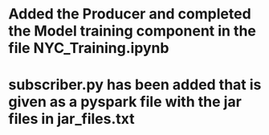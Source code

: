 # Added the Producer and completed the Model training component in the file NYC_Training.ipynb
# subscriber.py has been added that is given as a pyspark file with the jar files in jar_files.txt
